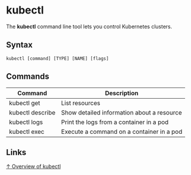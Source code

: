 # kubectl

The **kubectl** command line tool lets you control Kubernetes clusters.

## Syntax

```text
kubectl [command] [TYPE] [NAME] [flags]
```

## Commands

Command          | Description
-----------------|-----------------------
kubectl get      | List resources
kubectl describe | Show detailed information about a resource
kubectl logs     | Print the logs from a container in a pod
kubectl exec     | Execute a command on a container in a pod

## Links

[↑ Overview of kubectl](https://kubernetes.io/docs/reference/kubectl/overview/)
